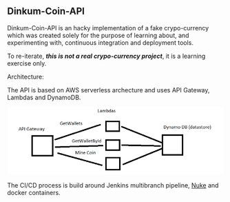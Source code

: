 ## Dinkum-Coin-API 
Dinkum-Coin-API is an hacky implementation of a fake crypo-currency which was created solely for the purpose of learning about, and experimenting with, continuous integration and deployment tools. 

To re-iterate, **_this is not a real crypo-currency project_**, it is a learning exercise only. 


Architecture:

The API is based on AWS serverless archecture and uses API Gateway, Lambdas and DynamoDB. 

<img alt="Image" src="./docs/architecture.png" />


The CI/CD process is build around Jenkins multibranch pipeline, [Nuke](http://http://www.nuke.build/) and docker containers.

